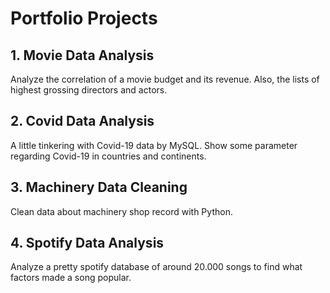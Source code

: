 # Portfolio Projects


## 1. Movie Data Analysis

Analyze the correlation of a movie budget and its revenue. 
Also, the lists of highest grossing directors and actors.


## 2. Covid Data Analysis

A little tinkering with Covid-19 data by MySQL. Show some parameter regarding Covid-19 in countries and continents.


## 3. Machinery Data Cleaning

Clean data about machinery shop record with Python.


## 4. Spotify Data Analysis

Analyze a pretty spotify database of around 20.000 songs to find what factors made a song popular.
